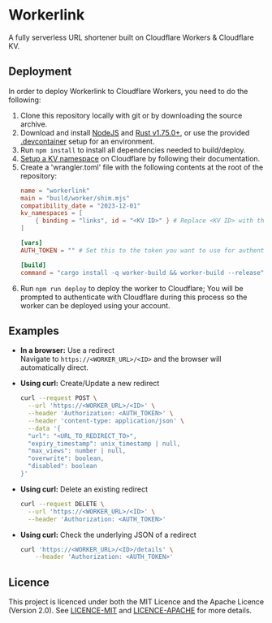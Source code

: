 # Workerlink

A fully serverless URL shortener built on Cloudflare Workers & Cloudflare KV.

## Deployment

In order to deploy Workerlink to Cloudflare Workers, you need to do the following:

1. Clone this repository locally with git or by downloading the source archive.
2. Download and install [NodeJS](https://nodejs.org) and [Rust v1.75.0+](https://rustup.rs/), or use the provided [.devcontainer](.devcontainer) setup for an environment.
3. Run `npm install` to install all dependencies needed to build/deploy.
4. [Setup a KV namespace](https://developers.cloudflare.com/kv/get-started/) on Cloudflare by following their documentation.
5. Create a 'wrangler.toml' file with the following contents at the root of the repository:
    ```toml
    name = "workerlink"
    main = "build/worker/shim.mjs"
    compatibility_date = "2023-12-01"
    kv_namespaces = [
        { binding = "links", id = "<KV ID>" } # Replace <KV ID> with the ID of the KV namespace you setup earlier.
    ]

    [vars]
    AUTH_TOKEN = "" # Set this to the token you want to use for authentication.

    [build]
    command = "cargo install -q worker-build && worker-build --release"
    ```
6. Run `npm run deploy` to deploy the worker to Cloudflare; You will be prompted to authenticate with Cloudflare during this process so the worker can be deployed using your account.

## Examples

- **In a browser:** Use a redirect   
Navigate to `https://<WORKER_URL>/<ID>` and the browser will automatically direct.

- **Using curl:** Create/Update a new redirect
    ```bash
    curl --request POST \
      --url 'https://<WORKER_URL>/<ID>' \
      --header 'Authorization: <AUTH_TOKEN>' \
      --header 'content-type: application/json' \
      --data '{
      "url": "<URL_TO_REDIRECT_TO>",
      "expiry_timestamp": unix_timestamp | null,
      "max_views": number | null,
      "overwrite": boolean,
      "disabled": boolean
    }'
    ```

- **Using curl:** Delete an existing redirect
    ```bash
    curl --request DELETE \
      --url 'https://<WORKER_URL>/<ID>' \
      --header 'Authorization: <AUTH_TOKEN>'
    ```

- **Using curl:** Check the underlying JSON of a redirect
    ```bash
    curl 'https://<WORKER_URL>/<ID>/details' \
        --header 'Authorization: <AUTH_TOKEN>'
    ```

## Licence

This project is licenced under both the MIT Licence and the Apache Licence (Version 2.0). See [LICENCE-MIT](LICENCE-MIT) and [LICENCE-APACHE](LICENCE-APACHE) for more details.
